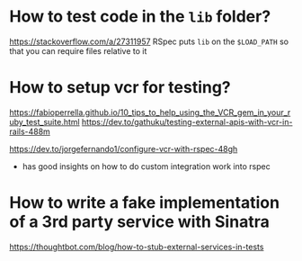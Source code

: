 # How to test code in the `lib` folder?

https://stackoverflow.com/a/27311957
RSpec puts `lib` on the `$LOAD_PATH` so that you can require files relative to it

# How to setup vcr for testing?

https://fabioperrella.github.io/10_tips_to_help_using_the_VCR_gem_in_your_ruby_test_suite.html
https://dev.to/gathuku/testing-external-apis-with-vcr-in-rails-488m

https://dev.to/jorgefernando1/configure-vcr-with-rspec-48gh
- has good insights on how to do custom integration work into rspec

# How to write a fake implementation of a 3rd party service with Sinatra

https://thoughtbot.com/blog/how-to-stub-external-services-in-tests